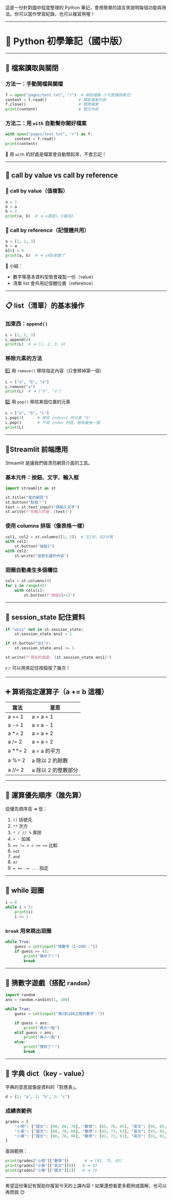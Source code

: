 這是一份針對國中程度整理的 Python 筆記，會用簡單的語言來說明每個功能與用法。你可以當作學習紀錄，也可以複習用喔！

---

# 🐍 Python 初學筆記（國中版）

---

## 📂 檔案讀取與關閉

### 方法一：手動開檔與關檔

```python
f = open("pages/test.txt", "r")  # 開啟檔案（r代表讀取模式）
content = f.read()              # 讀取檔案內容
f.close()                       # 關閉檔案
print(content)                  # 顯示內容
```

### 方法二：用 `with` 自動幫你關好檔案

```python
with open("pages/test.txt", "r") as f:
    content = f.read()
print(content)
```

🔹 用 `with` 的好處是檔案會自動關起來，不會忘記！

---

## 🔁 call by value vs call by reference

### 🔹 call by value（值複製）

```python
a = 1
b = a
b = 2
print(a, b)  # ➜ a還是1，b變成2
```

### 🔹 call by reference（記憶體共用）

```python
a = [1, 2, 3]
b = a
b[0] = 9
print(a, b)  # ➜ a和b都變了
```

📝 小結：

- 數字等基本資料型態會複製一份（value）
- 清單 list 會共用記憶體位置（reference）

---

## 📋 list（清單）的基本操作

### 加東西：`append()`

```python
L = [1, 2, 3]
L.append(4)
print(L)  # ➜ [1, 2, 3, 4]
```

### 移除元素的方法

1️⃣ 用 `remove()` 移除指定內容（只會移掉第一個）

```python
L = ["a", "b", "a"]
L.remove("a")
print(L)  # ➜ ["b", "a"]
```

2️⃣ 用 `pop()` 移除某個位置的元素

```python
L = ["a", "b", "c"]
L.pop(1)      # 移除 index=1 的元素 "b"
L.pop()       # 不寫 index 的話，移除最後一個
print(L)
```

---

## 🎈Streamlit 前端應用

Streamlit 是讓我們做漂亮網頁介面的工具。

### 基本元件：按鈕、文字、輸入框

```python
import streamlit as st

st.title("我的網頁")
st.button("點我！")
text = st.text_input("請輸入文字")
st.write(f"你輸入的是：{text}")
```

### 使用 columns 排版（像表格一樣）

```python
col1, col2 = st.columns([1, 2])  # 左1份，右2份寬
with col1:
    st.button("按鈕1")
with col2:
    st.write("這是右邊的內容")
```

### 迴圈自動產生多個欄位

```python
cols = st.columns(4)
for i in range(4):
    with cols[i]:
        st.button(f"按鈕{i+1}")
```

---

## 🧠 session_state 記住資料

```python
if "ans1" not in st.session_state:
    st.session_state.ans1 = 1

if st.button("加1"):
    st.session_state.ans1 += 1

st.write(f"現在的值是: {st.session_state.ans1}")
```

👉 可以用來記住按鈕按了幾次！

---

## ➕ 算術指定運算子（a += b 這種）

| 寫法      | 意思                |
| --------- | ------------------- |
| a += 1    | a = a + 1           |
| a -= 1    | a = a - 1           |
| a \*= 2   | a = a × 2           |
| a /= 2    | a = a ÷ 2           |
| a \*\*= 2 | a = a 的平方        |
| a %= 2    | a 除以 2 的餘數     |
| a //= 2   | a 除以 2 的整數部分 |

---

## 🧮 運算優先順序（誰先算）

從優先順序高 ➜ 低：

1. `()` 括號先
2. `**` 次方
3. `* / // %` 乘除
4. `+ -` 加減
5. `== != > < >= <=` 比較
6. `not`
7. `and`
8. `or`
9. `= += -= ...` 指定

---

## 🔁 while 迴圈

```python
i = 0
while i < 5:
    print(i)
    i += 1
```

### `break` 用來跳出迴圈

```python
while True:
    guess = int(input("猜數字（1~100）："))
    if guess == 42:
        print("猜中了！")
        break
```

---

## 🎲 猜數字遊戲（搭配 `random`）

```python
import random
ans = random.randint(1, 100)

while True:
    guess = int(input("猜1到100之間的數字："))

    if guess < ans:
        print("再大一點")
    elif guess > ans:
        print("再小一點")
    else:
        print("猜對了！")
        break
```

---

## 📖 字典 dict（key - value）

字典的意思就像是資料的「對應表」。

```python
d = {1: "a", 2: "b", 3: "c"}
```

### 成績表範例

```python
grades = {
    "小明": {"國文": [90, 80, 70], "數學": [85, 75, 65], "英文": [95, 85, 75]},
    "小美": {"國文": [88, 78, 68], "數學": [83, 73, 63], "英文": [93, 83, 73]},
    "小華": {"國文": [86, 76, 66], "數學": [81, 71, 61], "英文": [91, 81, 71]},
}
```

查詢範例：

```python
print(grades["小明"]["數學"])       # ➜ [85, 75, 65]
print(grades["小美"]["英文"][0])   # ➜ 93
print(grades["小華"]["國文"][1])   # ➜ 76
```

---

希望這份筆記有幫助你複習今天的上課內容！如果還想看更多範例或圖解，也可以再問我 😊
